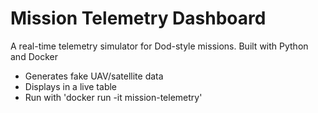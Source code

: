 # Mission Telemetry Dashboard
A real-time telemetry simulator for Dod-style missions. Built with Python and Docker
- Generates fake UAV/satellite data
- Displays in a live table
- Run with 'docker run -it mission-telemetry'
